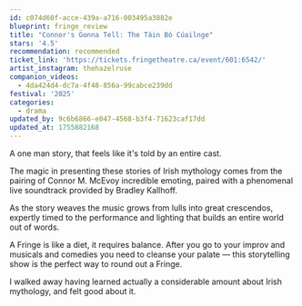```yaml
---
id: c074d60f-acce-439a-a716-003495a3882e
blueprint: fringe_review
title: "Connor's Gonna Tell: The Táin Bó Cúailnge"
stars: '4.5'
recommendation: recommended
ticket_link: 'https://tickets.fringetheatre.ca/event/601:6542/'
artist_instagram: thehazelruse
companion_videos:
  - 4da424d4-dc7a-4f48-856a-99cabce239dd
festival: '2025'
categories:
  - drama
updated_by: 9c6b6866-e047-4568-b3f4-71623caf17dd
updated_at: 1755882168
---
```

A one man story, that feels like it's told by an entire cast.

The magic in presenting these stories of Irish mythology comes from the pairing of Connor M. McEvoy incredible emoting, paired with a phenomenal live soundtrack provided by Bradley Kallhoff. 

As the story weaves the music grows from lulls into great crescendos, expertly timed to the performance and lighting that builds an entire world out of words.

A Fringe is like a diet, it requires balance. After you go to your improv and musicals and comedies you need to cleanse your palate –– this storytelling show is the perfect way to round out a Fringe.

I walked away having learned actually a considerable amount about Irish mythology, and felt good about it.